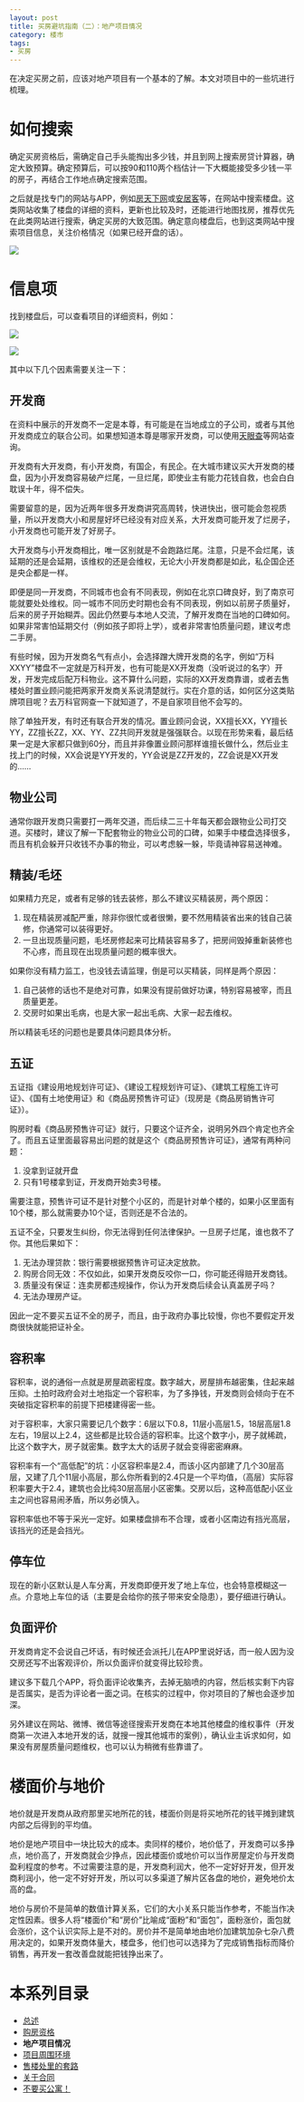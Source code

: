 ```yaml
---
layout: post
title: 买房避坑指南（二）：地产项目情况
category: 楼市
tags:
- 买房
---
```

在决定买房之前，应该对地产项目有一个基本的了解。本文对项目中的一些坑进行梳理。
<!-- more -->

# 如何搜索
确定买房资格后，需确定自己手头能掏出多少钱，并且到网上搜索房贷计算器，确定大致预算。确定预算后，可以按90和110两个档估计一下大概能接受多少钱一平的房子，再结合工作地点确定搜索范围。

之后就是找专门的网站与APP，例如[房天下网](https://www.fang.com)或[安居客](https://www.anjuke.com)等，在网站中搜索楼盘。这类网站收集了楼盘的详细的资料，更新也比较及时，还能进行地图找房，推荐优先在此类网站进行搜索，确定买房的大致范围。确定意向楼盘后，也到这类网站中搜索项目信息，关注价格情况（如果已经开盘的话）。

![](/img/2020-12-05-buy-house-2/fangcom.png)

# 信息项
找到楼盘后，可以查看项目的详细资料，例如：

![](/img/2020-12-05-buy-house-2/info1.png)

![](/img/2020-12-05-buy-house-2/info2.png)

其中以下几个因素需要关注一下：

## 开发商
在资料中展示的开发商不一定是本尊，有可能是在当地成立的子公司，或者与其他开发商成立的联合公司。如果想知道本尊是哪家开发商，可以使用[天眼查](https://www.tianyancha.com)等网站查询。

开发商有大开发商，有小开发商，有国企，有民企。在大城市建议买大开发商的楼盘，因为小开发商容易破产烂尾，一旦烂尾，即使业主有能力花钱自救，也会白白耽误十年，得不偿失。

需要留意的是，因为近两年很多开发商讲究高周转，快进快出，很可能会忽视质量，所以开发商大小和房屋好坏已经没有对应关系，大开发商可能开发了烂房子，小开发商也可能开发了好房子。

大开发商与小开发商相比，唯一区别就是不会跑路烂尾。注意，只是不会烂尾，该延期的还是会延期，该维权的还是会维权，无论大小开发商都是如此，私企国企还是央企都是一样。

即便是同一开发商，不同城市也会有不同表现，例如在北京口碑良好，到了南京可能就要处处维权。同一城市不同历史时期也会有不同表现，例如以前房子质量好，后来的房子开始糊弄。因此仍然要与本地人交流，了解开发商在当地的口碑如何。如果非常害怕延期交付（例如孩子即将上学），或者非常害怕质量问题，建议考虑二手房。

有些时候，因为开发商名气有点小，会选择蹭大牌开发商的名字，例如“万科XXYY”楼盘不一定就是万科开发，也有可能是XX开发商（没听说过的名字）开发，开发完成后配万科物业。这不算什么问题，实际的XX开发商靠谱，或者去售楼处时置业顾问能把两家开发商关系说清楚就行。实在介意的话，如何区分这类贴牌项目呢？去万科官网查一下就知道了，不是自家项目他不会写的。

除了单独开发，有时还有联合开发的情况。置业顾问会说，XX擅长XX，YY擅长YY，ZZ擅长ZZ，XX、YY、ZZ共同开发就是强强联合。以现在形势来看，最后结果一定是大家都只做到60分，而且并非像置业顾问那样谁擅长做什么，然后业主找上门的时候，XX会说是YY开发的，YY会说是ZZ开发的，ZZ会说是XX开发的……

## 物业公司
通常你跟开发商只需要打一两年交道，而后续二三十年每天都会跟物业公司打交道。买楼时，建议了解一下配套物业的物业公司的口碑，如果手中楼盘选择很多，而且有机会躲开只收钱不办事的物业，可以考虑躲一躲，毕竟请神容易送神难。

## 精装/毛坯
如果精力充足，或者有足够的钱去装修，那么不建议买精装房，两个原因：

1. 现在精装房减配严重，除非你很忙或者很懒，要不然用精装省出来的钱自己装修，你通常可以装得更好。
2. 一旦出现质量问题，毛坯房修起来可比精装容易多了，把房间毁掉重新装修也不心疼，而且现在出现质量问题的概率很大。

如果你没有精力监工，也没钱去请监理，倒是可以买精装，同样是两个原因：

1. 自己装修的话也不是绝对可靠，如果没有提前做好功课，特别容易被宰，而且质量更差。
2. 交房时如果出毛病，也是大家一起出毛病、大家一起去维权。

所以精装毛坯的问题也是要具体问题具体分析。

## 五证
五证指《建设用地规划许可证》、《建设工程规划许可证》、《建筑工程施工许可证》、《国有土地使用证》和《商品房预售许可证》（现房是《商品房销售许可证》）。

购房时看《商品房预售许可证》就行，只要这个证齐全，说明另外四个肯定也齐全了。而且五证里面最容易出问题的就是这个《商品房预售许可证》，通常有两种问题：

1. 没拿到证就开盘
2. 只有1号楼拿到证，开发商开始卖3号楼。

需要注意，预售许可证不是针对整个小区的，而是针对单个楼的，如果小区里面有10个楼，那么就需要办10个证，否则还是不合法的。

五证不全，只要发生纠纷，你无法得到任何法律保护。一旦房子烂尾，谁也救不了你。其他后果如下：
1. 无法办理贷款：银行需要根据预售许可证决定放款。
2. 购房合同无效：不仅如此，如果开发商反咬你一口，你可能还得赔开发商钱。
3. 质量没有保证：连卖房都违规操作，你认为开发商后续会认真盖房子吗？
4. 无法办理房产证。

因此一定不要买五证不全的房子，而且，由于政府办事比较慢，你也不要假定开发商很快就能把证补全。

## 容积率
容积率，说的通俗一点就是房屋疏密程度。数字越大，房屋排布越密集，住起来越压抑。土拍时政府会对土地指定一个容积率，为了多挣钱，开发商则会倾向于在不突破指定容积率的前提下把楼建得密一些。

对于容积率，大家只需要记几个数字：6层以下0.8，11层小高层1.5，18层高层1.8左右，19层以上2.4，这些都是比较合适的容积率。比这个数字小，房子就稀疏，比这个数字大，房子就密集。数字太大的话房子就会变得密密麻麻。

容积率有一个“高低配”的坑：小区容积率是2.4，而该小区内部建了几个30层高层，又建了几个11层小高层，那么你所看到的2.4只是一个平均值，（高层）实际容积率要大于2.4，建筑也会比纯30层高层小区密集。交房以后，这种高低配小区业主之间也容易闹矛盾，所以务必慎入。

容积率低也不等于采光一定好。如果楼盘排布不合理，或者小区南边有挡光高层，该挡光的还是会挡光。

## 停车位
现在的新小区默认是人车分离，开发商即便开发了地上车位，也会特意模糊这一点。介意地上车位的话（主要是会给你的孩子带来安全隐患），要仔细进行确认。

## 负面评价
开发商肯定不会说自己坏话，有时候还会派托儿在APP里说好话，而一般人因为没交房还写不出客观评价，所以负面评价就变得比较珍贵。

建议多下载几个APP，将负面评论收集齐，去掉无脑喷的内容，然后核实剩下内容是否属实，是否为评论者一面之词。在核实的过程中，你对项目的了解也会逐步加深。

另外建议在网站、微博、微信等途径搜索开发商在本地其他楼盘的维权事件（开发商第一次进入本地开发的话，就搜一搜其他城市的案例），确认业主诉求如何，如果没有房屋质量问题维权，也可以认为稍微有些靠谱了。

# 楼面价与地价
地价就是开发商从政府那里买地所花的钱，楼面价则是将买地所花的钱平摊到建筑内部之后得到的平均值。

地价是地产项目中一块比较大的成本。卖同样的楼价，地价低了，开发商可以多挣点，地价高了，开发商就会少挣点，因此楼面价或地价可以当作房屋定价与开发商盈利程度的参考。不过需要注意的是，开发商利润大，他不一定好好开发，但开发商利润小，他一定不好好开发，所以可以多渠道了解片区各盘的地价，避免地价太高的盘。

地价与房价不是简单的数值计算关系，它们的大小关系只能当作参考，不能当作决定性因素。很多人将“楼面价”和“房价”比喻成“面粉”和“面包”，面粉涨价，面包就会涨价，这个认识实际上是不对的。房价并不是简单地由地价加建筑加杂七杂八费用决定的，如果开发商体量大，楼盘多，他们也可以选择为了完成销售指标而降价销售，再开发一套改善盘就能把钱挣出来了。

# 本系列目录
* [总述](/2020/11/22/buy-house-0/)
* [购房资格](/2020/11/29/buy-house-1/)
* **地产项目情况**
* [项目周围环境](/2020/12/12/buy-house-3/)
* [售楼处里的套路](/2020/12/19/buy-house-4/)
* [关于合同](/2020/12/26/buy-house-5)
* [不要买公寓！](/2020/12/28/buy-house-6/)
